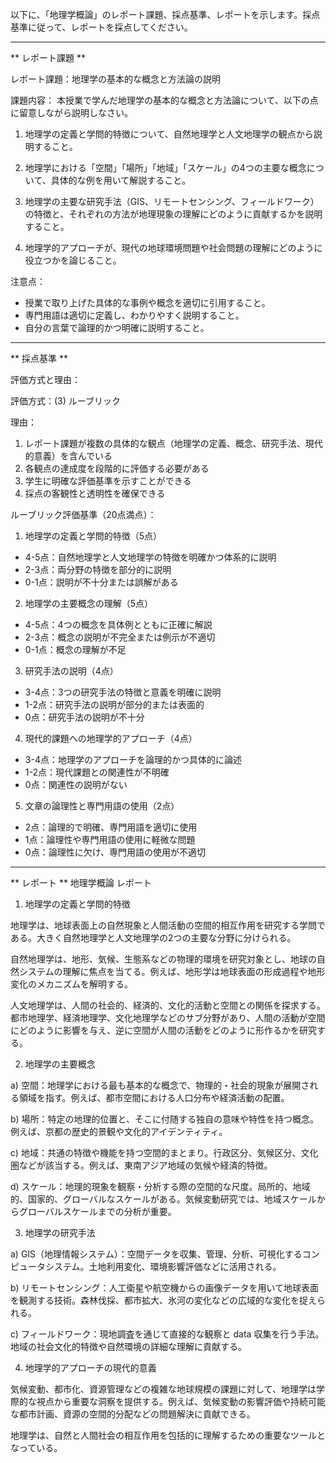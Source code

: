 以下に、「地理学概論」のレポート課題、採点基準、レポートを示します。採点基準に従って、レポートを採点してください。

---------------------------------------
** レポート課題 **

レポート課題：地理学の基本的な概念と方法論の説明

課題内容：
本授業で学んだ地理学の基本的な概念と方法論について、以下の点に留意しながら説明しなさい。

1. 地理学の定義と学問的特徴について、自然地理学と人文地理学の観点から説明すること。

2. 地理学における「空間」「場所」「地域」「スケール」の4つの主要な概念について、具体的な例を用いて解説すること。

3. 地理学の主要な研究手法（GIS、リモートセンシング、フィールドワーク）の特徴と、それぞれの方法が地理現象の理解にどのように貢献するかを説明すること。

4. 地理学的アプローチが、現代の地球環境問題や社会問題の理解にどのように役立つかを論じること。

注意点：
- 授業で取り上げた具体的な事例や概念を適切に引用すること。
- 専門用語は適切に定義し、わかりやすく説明すること。
- 自分の言葉で論理的かつ明確に説明すること。

---------------------------------------
** 採点基準 **

評価方式と理由：

評価方式：(3) ルーブリック

理由：
1. レポート課題が複数の具体的な観点（地理学の定義、概念、研究手法、現代的意義）を含んでいる
2. 各観点の達成度を段階的に評価する必要がある
3. 学生に明確な評価基準を示すことができる
4. 採点の客観性と透明性を確保できる

ルーブリック評価基準（20点満点）：

1. 地理学の定義と学問的特徴（5点）
- 4-5点：自然地理学と人文地理学の特徴を明確かつ体系的に説明
- 2-3点：両分野の特徴を部分的に説明
- 0-1点：説明が不十分または誤解がある

2. 地理学の主要概念の理解（5点）
- 4-5点：4つの概念を具体例とともに正確に解説
- 2-3点：概念の説明が不完全または例示が不適切
- 0-1点：概念の理解が不足

3. 研究手法の説明（4点）
- 3-4点：3つの研究手法の特徴と意義を明確に説明
- 1-2点：研究手法の説明が部分的または表面的
- 0点：研究手法の説明が不十分

4. 現代的課題への地理学的アプローチ（4点）
- 3-4点：地理学のアプローチを論理的かつ具体的に論述
- 1-2点：現代課題との関連性が不明確
- 0点：関連性の説明がない

5. 文章の論理性と専門用語の使用（2点）
- 2点：論理的で明確、専門用語を適切に使用
- 1点：論理性や専門用語の使用に軽微な問題
- 0点：論理性に欠け、専門用語の使用が不適切

---------------------------------------
** レポート **
地理学概論 レポート

1. 地理学の定義と学問的特徴

地理学は、地球表面上の自然現象と人間活動の空間的相互作用を研究する学問である。大きく自然地理学と人文地理学の2つの主要な分野に分けられる。

自然地理学は、地形、気候、生態系などの物理的環境を研究対象とし、地球の自然システムの理解に焦点を当てる。例えば、地形学は地球表面の形成過程や地形変化のメカニズムを解明する。

人文地理学は、人間の社会的、経済的、文化的活動と空間との関係を探求する。都市地理学、経済地理学、文化地理学などのサブ分野があり、人間の活動が空間にどのように影響を与え、逆に空間が人間の活動をどのように形作るかを研究する。

2. 地理学の主要概念

a) 空間：地理学における最も基本的な概念で、物理的・社会的現象が展開される領域を指す。例えば、都市空間における人口分布や経済活動の配置。

b) 場所：特定の地理的位置と、そこに付随する独自の意味や特性を持つ概念。例えば、京都の歴史的景観や文化的アイデンティティ。

c) 地域：共通の特徴や機能を持つ空間的まとまり。行政区分、気候区分、文化圏などが該当する。例えば、東南アジア地域の気候や経済的特徴。

d) スケール：地理的現象を観察・分析する際の空間的な尺度。局所的、地域的、国家的、グローバルなスケールがある。気候変動研究では、地域スケールからグローバルスケールまでの分析が重要。

3. 地理学の研究手法

a) GIS（地理情報システム）：空間データを収集、管理、分析、可視化するコンピュータシステム。土地利用変化、環境影響評価などに活用される。

b) リモートセンシング：人工衛星や航空機からの画像データを用いて地球表面を観測する技術。森林伐採、都市拡大、氷河の変化などの広域的な変化を捉えられる。

c) フィールドワーク：現地調査を通じて直接的な観察と data 収集を行う手法。地域の社会文化的特徴や自然環境の詳細な理解に貢献する。

4. 地理学的アプローチの現代的意義

気候変動、都市化、資源管理などの複雑な地球規模の課題に対して、地理学は学際的な視点から重要な洞察を提供する。例えば、気候変動の影響評価や持続可能な都市計画、資源の空間的分配などの問題解決に貢献できる。

地理学は、自然と人間社会の相互作用を包括的に理解するための重要なツールとなっている。

